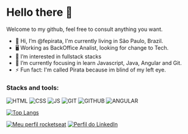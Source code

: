 # Hello there 👋
Welcome to my github, feel free to consult anything you want.

- 👋 Hi, I’m @fepirata, I'm currently living in São Paulo, Brazil. 
- 🖥️ Working as BackOffice Analist, looking for change to Tech.
- 👀 I’m interested in fullstack stacks
- 🌱 I’m currently focusing in learn Javascript, Java, Angular and Git.
- ⚡ Fun fact: I'm called Pirata because im blind of my left eye.

### Stacks and tools:
![HTML](https://img.shields.io/badge/-E34F26?style=flat&logo=html5&logoColor=white)
![CSS](https://img.shields.io/badge/-1572B6?style=flat&logo=css3&logoColor=white)
![JS](https://img.shields.io/badge/-000?style=flat&logo=javascript&logoColor=F7DF1E)
![GIT](https://img.shields.io/badge/-000?style=flat&logo=git)
![GITHUB](https://img.shields.io/badge/-000?style=flat&logo=github)
![ANGULAR](https://img.shields.io/badge/angular-%20-yellow)

[![Top Langs](https://github-readme-stats.vercel.app/api/top-langs/?username=Filipe-Pirata&layout=compact)](https://github.com/Filipe-Pirata/github-readme-stats)

[![Meu perfil rocketseat](https://img.shields.io/badge/-Rocketseat-8957E6?style=flat)](https://app.rocketseat.com.br/me/filipe-vitor-de-castro-azevedo-03619)
[![Perfil do LinkedIn](https://img.shields.io/badge/-LinkedIn-0072b1?style=flat&logo=linkedin)](https://www.linkedin.com/in/filipe-azevedo-262126189/)

